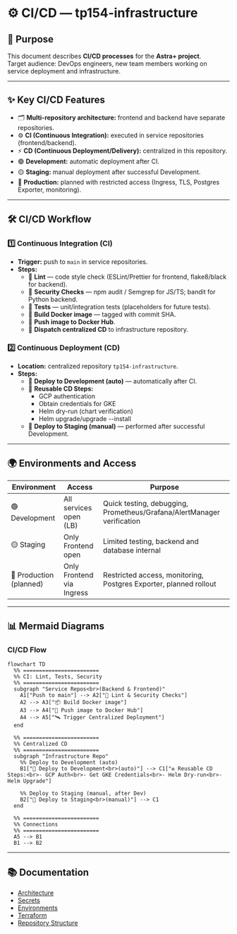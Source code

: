 # ⚙️ CI/CD — tp154-infrastructure

## 📝 Purpose
This document describes **CI/CD processes** for the **Astra+ project**.  
Target audience: DevOps engineers, new team members working on service deployment and infrastructure.

---

## ✨ Key CI/CD Features
- 🗂 **Multi-repository architecture:** frontend and backend have separate repositories.  
- ⚙️ **CI (Continuous Integration):** executed in service repositories (frontend/backend).  
- ⚡ **CD (Continuous Deployment/Delivery):** centralized in this repository.  
- 🟢 **Development:** automatic deployment after CI.  
- 🟡 **Staging:** manual deployment after successful Development.  
- 🔴 **Production:** planned with restricted access (Ingress, TLS, Postgres Exporter, monitoring).

---

## 🛠️ CI/CD Workflow

### 1️⃣ Continuous Integration (CI)
- **Trigger:** push to `main` in service repositories.  
- **Steps:**
  - 🧪 **Lint** — code style check (ESLint/Prettier for frontend, flake8/black for backend).  
  - 🔐 **Security Checks** — npm audit / Semgrep for JS/TS; bandit for Python backend.  
  - 🧪 **Tests** — unit/integration tests (placeholders for future tests).  
  - 🐳 **Build Docker image** — tagged with commit SHA.  
  - 🚀 **Push image to Docker Hub**.  
  - 📡 **Dispatch centralized CD** to infrastructure repository.

### 2️⃣ Continuous Deployment (CD)
- **Location:** centralized repository `tp154-infrastructure`.  
- **Steps:**
  - 🌱 **Deploy to Development (auto)** — automatically after CI.
  - 🧩 **Reusable CD Steps:**
    - GCP authentication  
    - Obtain credentials for GKE  
    - Helm dry-run (chart verification)  
    - Helm upgrade/upgrade --install
  - 🚀 **Deploy to Staging (manual)** — performed after successful Development.

---

## 🌍 Environments and Access

| Environment | Access | Purpose |
|-------------|--------|---------|
| 🟢 Development | All services open (LB) | Quick testing, debugging, Prometheus/Grafana/AlertManager verification |
| 🟡 Staging | Only Frontend open | Limited testing, backend and database internal |
| 🔴 Production (planned) | Only Frontend via Ingress | Restricted access, monitoring, Postgres Exporter, planned rollout |

---

## 📊 Mermaid Diagrams

### CI/CD Flow
```mermaid
flowchart TD
  %% ========================
  %% CI: Lint, Tests, Security
  %% ========================
  subgraph "Service Repos<br>(Backend & Frontend)"
    A1["Push to main"] --> A2["🧪 Lint & Security Checks"]
    A2 --> A3["📦 Build Docker image"]
    A3 --> A4["🚀 Push image to Docker Hub"]
    A4 --> A5["🛰️ Trigger Centralized Deployment"]
  end

  %% ========================
  %% Centralized CD
  %% ========================
  subgraph "Infrastructure Repo"
    %% Deploy to Development (auto)
    B1["🌱 Deploy to Development<br>(auto)"] --> C1["♻️ Reusable CD Steps:<br>- GCP Auth<br>- Get GKE Credentials<br>- Helm Dry-run<br>- Helm Upgrade"]

    %% Deploy to Staging (manual, after Dev)
    B2["🚀 Deploy to Staging<br>(manual)"] --> C1
  end

  %% ========================
  %% Connections
  %% ========================
  A5 --> B1
  B1 --> B2
```

---

## 📚 Documentation
- [Architecture](./architecture.md)  
- [Secrets](./secrets.md)  
- [Environments](./environments.md)  
- [Terraform](./terraform.md)  
- [Repository Structure](./repo-structure.md)  
